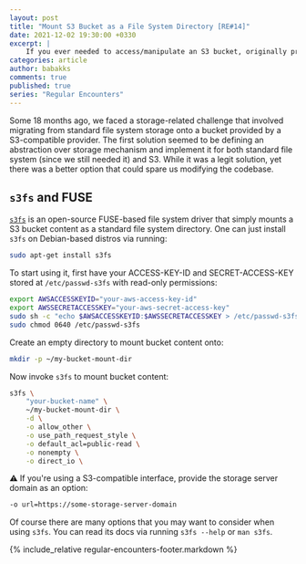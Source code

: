```yaml
---
layout: post
title: "Mount S3 Bucket as a File System Directory [RE#14]"
date: 2021-12-02 19:30:00 +0330
excerpt: |
    If you ever needed to access/manipulate an S3 bucket, originally provided by AWS or just any provider with a compatible interface, there is a neat solution called s3fs, thanks to FUSE infrastructure, that simplifies things down to the level of your local file system interaction.
categories: article
author: babakks
comments: true
published: true
series: "Regular Encounters"
---
```


Some 18 months ago, we faced a storage-related challenge that involved migrating from standard file system storage onto a bucket provided by a S3-compatible provider. The first solution seemed to be defining an abstraction over storage mechanism and implement it for both standard file system (since we still needed it) and S3. While it was a legit solution, yet there was a better option that could spare us modifying the codebase.

## `s3fs` and FUSE

[`s3fs`][repo] is an open-source FUSE-based file system driver that simply mounts a S3 bucket content as a standard file system directory. One can just install `s3fs` on Debian-based distros via running:

[repo]: https://github.com/s3fs-fuse/s3fs-fuse

```sh
sudo apt-get install s3fs
```

To start using it, first have your ACCESS-KEY-ID and SECRET-ACCESS-KEY stored at `/etc/passwd-s3fs` with read-only permissions:

```sh
export AWSACCESSKEYID="your-aws-access-key-id"
export AWSSECRETACCESSKEY="your-aws-secret-access-key"
sudo sh -c "echo $AWSACCESSKEYID:$AWSSECRETACCESSKEY > /etc/passwd-s3fs"
sudo chmod 0640 /etc/passwd-s3fs
```

Create an empty directory to mount bucket content onto:

```sh
mkdir -p ~/my-bucket-mount-dir
```

Now invoke `s3fs` to mount bucket content:

```sh
s3fs \
    "your-bucket-name" \
    ~/my-bucket-mount-dir \
    -d \
    -o allow_other \
    -o use_path_request_style \
    -o default_acl=public-read \
    -o nonempty \
    -o direct_io \
```

⚠️ If you're using a S3-compatible interface, provide the storage server domain as an option:

```sh
-o url=https://some-storage-server-domain
```

Of course there are many options that you may want to consider when using `s3fs`. You can read its docs via running `s3fs --help` or `man s3fs`.

{% include_relative regular-encounters-footer.markdown %}
